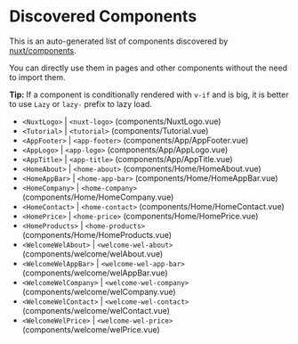# Discovered Components

This is an auto-generated list of components discovered by [nuxt/components](https://github.com/nuxt/components).

You can directly use them in pages and other components without the need to import them.

**Tip:** If a component is conditionally rendered with `v-if` and is big, it is better to use `Lazy` or `lazy-` prefix to lazy load.

- `<NuxtLogo>` | `<nuxt-logo>` (components/NuxtLogo.vue)
- `<Tutorial>` | `<tutorial>` (components/Tutorial.vue)
- `<AppFooter>` | `<app-footer>` (components/App/AppFooter.vue)
- `<AppLogo>` | `<app-logo>` (components/App/AppLogo.vue)
- `<AppTitle>` | `<app-title>` (components/App/AppTitle.vue)
- `<HomeAbout>` | `<home-about>` (components/Home/HomeAbout.vue)
- `<HomeAppBar>` | `<home-app-bar>` (components/Home/HomeAppBar.vue)
- `<HomeCompany>` | `<home-company>` (components/Home/HomeCompany.vue)
- `<HomeContact>` | `<home-contact>` (components/Home/HomeContact.vue)
- `<HomePrice>` | `<home-price>` (components/Home/HomePrice.vue)
- `<HomeProducts>` | `<home-products>` (components/Home/HomeProducts.vue)
- `<WelcomeWelAbout>` | `<welcome-wel-about>` (components/welcome/welAbout.vue)
- `<WelcomeWelAppBar>` | `<welcome-wel-app-bar>` (components/welcome/welAppBar.vue)
- `<WelcomeWelCompany>` | `<welcome-wel-company>` (components/welcome/welCompany.vue)
- `<WelcomeWelContact>` | `<welcome-wel-contact>` (components/welcome/welContact.vue)
- `<WelcomeWelPrice>` | `<welcome-wel-price>` (components/welcome/welPrice.vue)
